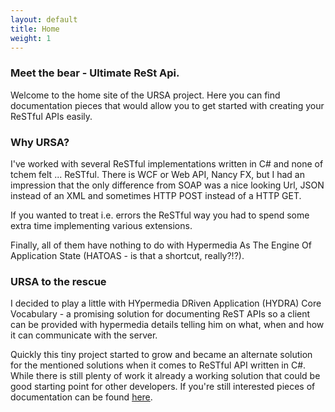 ```yaml
---
layout: default
title: Home
weight: 1
---
```

### Meet the bear - Ultimate ReSt Api.
Welcome to the home site of the URSA project. Here you can find documentation pieces that would allow you to get started with creating your ReSTful APIs easily.

### Why URSA?
I've worked with several ReSTful implementations written in C# and none of tchem felt ... ReSTful.
There is WCF or Web API, Nancy FX, but I had an impression that the only difference from SOAP was a nice looking Url, JSON instead of an XML and sometimes HTTP POST instead of a HTTP GET.

If you wanted to treat i.e. errors the ReSTful way you had to spend some extra time implementing various extensions.

Finally, all of them have nothing to do with Hypermedia As The Engine Of Application State (HATOAS - is that a shortcut, really?!?).

### URSA to the rescue
I decided to play a little with HYpermedia DRiven Application (HYDRA) Core Vocabulary - a promising solution for documenting ReST APIs
so a client can be provided with hypermedia details telling him on what, when and how it can communicate with the server.

Quickly this tiny project started to grow and became an alternate solution for the mentioned solutions when it comes to ReSTful API written in C#.
While there is still plenty of work it already a working solution that could be good starting point for other developers.
If you're still interested pieces of documentation can be found <a href="doc.html">here</a>.